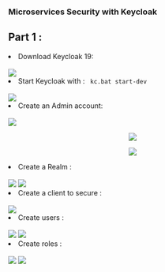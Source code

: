 <h3>Microservices Security with Keycloak</h3>
<h2>Part 1 : </h2>
<li>Download Keycloak 19</strong>:</li><br>
<img src="https://github.com/Amina-contact/Microservices-Security-with-Keycloak/blob/master/pictures/k1.JPG">

<li>Start Keycloak with </strong>: <code> kc.bat start-dev</code></li><br>
<img src="https://github.com/Amina-contact/Microservices-Security-with-Keycloak/blob/master/pictures/k2.JPG">

<li>Create an Admin account</strong>:</li><br>
<img src="https://github.com/Amina-contact/Microservices-Security-with-Keycloak/blob/master/pictures/k3.JPG">
<p align="center">
  <img src="https://github.com/Amina-contact/Microservices-Security-with-Keycloak/blob/master/pictures/k4.JPG" class="center">
</p>
<p align="center">
  <img src="https://github.com/Amina-contact/Microservices-Security-with-Keycloak/blob/master/pictures/k5.JPG" class="center">
</p>
<li>Create a Realm </strong>:</li><br>
<img src="https://github.com/Amina-contact/Microservices-Security-with-Keycloak/blob/master/pictures/k6.JPG">
<img src="https://github.com/Amina-contact/Microservices-Security-with-Keycloak/blob/master/pictures/k7.JPG">
<li>Create a client to secure </strong>:</li><br>
<img src="https://github.com/Amina-contact/Microservices-Security-with-Keycloak/blob/master/pictures/k8.JPG">
<li>Create users </strong>:</li><br>
<img src="https://github.com/Amina-contact/Microservices-Security-with-Keycloak/blob/master/pictures/k9.JPG">
<img src="https://github.com/Amina-contact/Microservices-Security-with-Keycloak/blob/master/pictures/k10.JPG">
<li>Create roles </strong>:</li><br>
<img src="https://github.com/Amina-contact/Microservices-Security-with-Keycloak/blob/master/pictures/k11.JPG">
<img src="https://github.com/Amina-contact/Microservices-Security-with-Keycloak/blob/master/pictures/k12.JPG">
